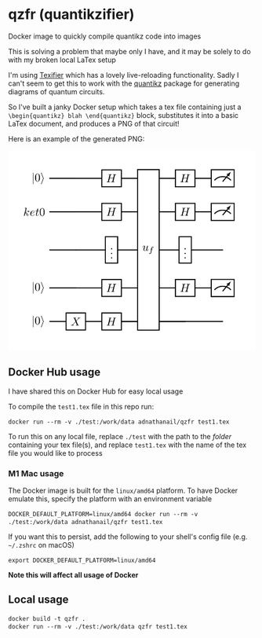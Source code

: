 # qzfr (quantikzifier)
Docker image to quickly compile quantikz code into images

This is solving a problem that maybe only I have, and it may be solely to do with my broken local LaTex setup

I'm using [Texifier](https://www.texifier.com/) which has a lovely live-reloading functionality.
Sadly I can't seem to get this to work with the [quantikz](https://mirrors.ibiblio.org/CTAN/graphics/pgf/contrib/quantikz/quantikz.pdf) package for generating diagrams of quantum circuits.

So I've built a janky Docker setup which takes a tex file containing just a `\begin{quantikz} blah \end{quantikz}` block, substitutes it into a basic LaTex document, and produces a PNG of that circuit!

Here is an example of the generated PNG:

![Example quantum circuit](test/test1.png)

## Docker Hub usage

I have shared this on Docker Hub for easy local usage

To compile the `test1.tex` file in this repo run:
```shell
docker run --rm -v ./test:/work/data adnathanail/qzfr test1.tex
```

To run this on any local file, replace `./test` with the path to the _folder_ containing your tex file(s), and replace `test1.tex` with the name of the tex file you would like to process

### M1 Mac usage

The Docker image is built for the `linux/amd64` platform.
To have Docker emulate this, specify the platform with an environment variable
```shell
DOCKER_DEFAULT_PLATFORM=linux/amd64 docker run --rm -v ./test:/work/data adnathanail/qzfr test1.tex
```

If you want this to persist, add the following to your shell's config file (e.g. `~/.zshrc` on macOS)
```shell
export DOCKER_DEFAULT_PLATFORM=linux/amd64
```

**Note this will affect all usage of Docker**

## Local usage
```shell
docker build -t qzfr .
docker run --rm -v ./test:/work/data qzfr test1.tex
```
